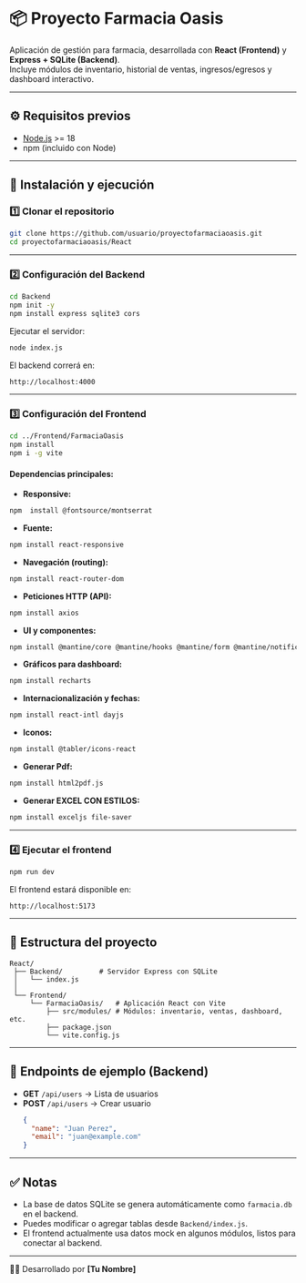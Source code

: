 # 📦 Proyecto Farmacia Oasis

Aplicación de gestión para farmacia, desarrollada con **React (Frontend)** y **Express + SQLite (Backend)**.  
Incluye módulos de inventario, historial de ventas, ingresos/egresos y dashboard interactivo.

---

## ⚙️ Requisitos previos
- [Node.js](https://nodejs.org/) >= 18
- npm (incluido con Node)

---

## 🚀 Instalación y ejecución

### 1️⃣ Clonar el repositorio
```bash
git clone https://github.com/usuario/proyectofarmaciaoasis.git
cd proyectofarmaciaoasis/React
```

---

### 2️⃣ Configuración del **Backend**
```bash
cd Backend
npm init -y
npm install express sqlite3 cors
```

Ejecutar el servidor:
```bash
node index.js
```

El backend correrá en:
```
http://localhost:4000
```

---

### 3️⃣ Configuración del **Frontend**
```bash
cd ../Frontend/FarmaciaOasis
npm install
npm i -g vite
```

#### Dependencias principales:

- **Responsive:**
```bash
npm  install @fontsource/montserrat
```

- **Fuente:**
```bash
npm install react-responsive
```

- **Navegación (routing):**
```bash
npm install react-router-dom
```

- **Peticiones HTTP (API):**
```bash
npm install axios
```

- **UI y componentes:**
```bash
npm install @mantine/core @mantine/hooks @mantine/form @mantine/notifications @mantine/modals @mantine/dates @emotion/react
```

- **Gráficos para dashboard:**
```bash
npm install recharts
```

- **Internacionalización y fechas:**
```bash
npm install react-intl dayjs
```

- **Iconos:**
```bash
npm install @tabler/icons-react
```
- **Generar Pdf:**
```bash
npm install html2pdf.js

```
<!-- - **Generar EXCEL:**
```bash
npm install xlsx
``` -->
<!-- - **Generar EXCEL-TABLAS:**
```bash
npm install xlsx file-saver
``` -->
- **Generar EXCEL CON ESTILOS:**
```bash
npm install exceljs file-saver
```

---

### 4️⃣ Ejecutar el frontend
```bash
npm run dev
```

El frontend estará disponible en:
```
http://localhost:5173
```

---

## 📂 Estructura del proyecto
```
React/
 ├── Backend/         # Servidor Express con SQLite
 │   └── index.js
 │
 └── Frontend/
     └── FarmaciaOasis/   # Aplicación React con Vite
         ├── src/modules/ # Módulos: inventario, ventas, dashboard, etc.
         ├── package.json
         └── vite.config.js
```

---

## 🧪 Endpoints de ejemplo (Backend)
- **GET** `/api/users` → Lista de usuarios
- **POST** `/api/users` → Crear usuario  
  ```json
  {
    "name": "Juan Perez",
    "email": "juan@example.com"
  }
  ```

---

## ✅ Notas
- La base de datos SQLite se genera automáticamente como `farmacia.db` en el backend.
- Puedes modificar o agregar tablas desde `Backend/index.js`.
- El frontend actualmente usa datos mock en algunos módulos, listos para conectar al backend.

---

👨‍💻 Desarrollado por **[Tu Nombre]**
